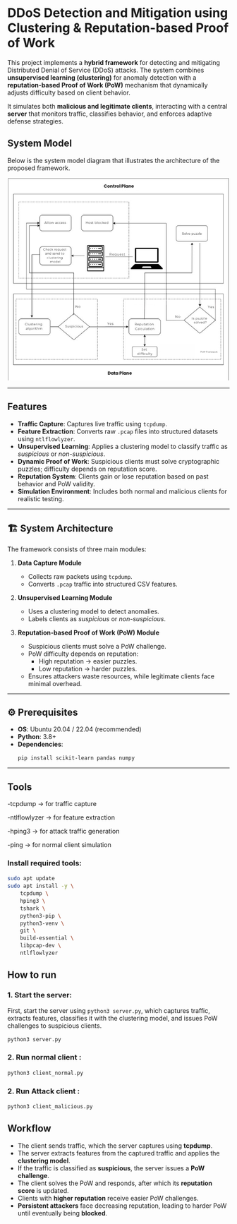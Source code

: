 # DDoS Detection and Mitigation using Clustering & Reputation-based Proof of Work  

This project implements a **hybrid framework** for detecting and mitigating Distributed Denial of Service (DDoS) attacks. The system combines **unsupervised learning (clustering)** for anomaly detection with a **reputation-based Proof of Work (PoW)** mechanism that dynamically adjusts difficulty based on client behavior.  

It simulates both **malicious and legitimate clients**, interacting with a central **server** that monitors traffic, classifies behavior, and enforces adaptive defense strategies. 

## System Model  

Below is the system model diagram that illustrates the architecture of the proposed framework.  

![System Model](DDoS_system_model.png)  


---

##  Features  

- **Traffic Capture**: Captures live traffic using `tcpdump`.  
- **Feature Extraction**: Converts raw `.pcap` files into structured datasets using `ntlflowlyzer`.  
- **Unsupervised Learning**: Applies a clustering model to classify traffic as *suspicious* or *non-suspicious*.  
- **Dynamic Proof of Work**: Suspicious clients must solve cryptographic puzzles; difficulty depends on reputation score.  
- **Reputation System**: Clients gain or lose reputation based on past behavior and PoW validity.  
- **Simulation Environment**: Includes both normal and malicious clients for realistic testing.  

---

## 🏗️ System Architecture  

The framework consists of three main modules:  

1. **Data Capture Module**  
   - Collects raw packets using `tcpdump`.  
   - Converts `.pcap` traffic into structured CSV features.  

2. **Unsupervised Learning Module**  
   - Uses a clustering model to detect anomalies.  
   - Labels clients as *suspicious* or *non-suspicious*.  

3. **Reputation-based Proof of Work (PoW) Module**  
   - Suspicious clients must solve a PoW challenge.  
   - PoW difficulty depends on reputation:  
     - High reputation → easier puzzles.  
     - Low reputation → harder puzzles.  
   - Ensures attackers waste resources, while legitimate clients face minimal overhead.

---

## ⚙️ Prerequisites  

- **OS**: Ubuntu 20.04 / 22.04 (recommended)  
- **Python**: 3.8+  
- **Dependencies**:  
  ```bash
  pip install scikit-learn pandas numpy


---

## Tools
-tcpdump → for traffic capture

-ntlflowlyzer → for feature extraction

-hping3 → for attack traffic generation

-ping → for normal client simulation


### Install required tools:
```bash
sudo apt update
sudo apt install -y \
    tcpdump \
    hping3 \
    tshark \
    python3-pip \
    python3-venv \
    git \
    build-essential \
    libpcap-dev \
    ntlflowlyzer


```

## How to run
### 1. Start the server:
First, start the server using `python3 server.py`, which captures traffic, extracts features, classifies it with the clustering model, and issues PoW challenges to suspicious clients. 
```bash
python3 server.py
```

### 2. Run normal client :
```bash
python3 client_normal.py
```
### 2. Run Attack client :
```bash
python3 client_malicious.py
```

## Workflow  

- The client sends traffic, which the server captures using **tcpdump**.  
- The server extracts features from the captured traffic and applies the **clustering model**.  
- If the traffic is classified as **suspicious**, the server issues a **PoW challenge**.  
- The client solves the PoW and responds, after which its **reputation score** is updated.  
- Clients with **higher reputation** receive easier PoW challenges.  
- **Persistent attackers** face decreasing reputation, leading to harder PoW until eventually being **blocked**.  


